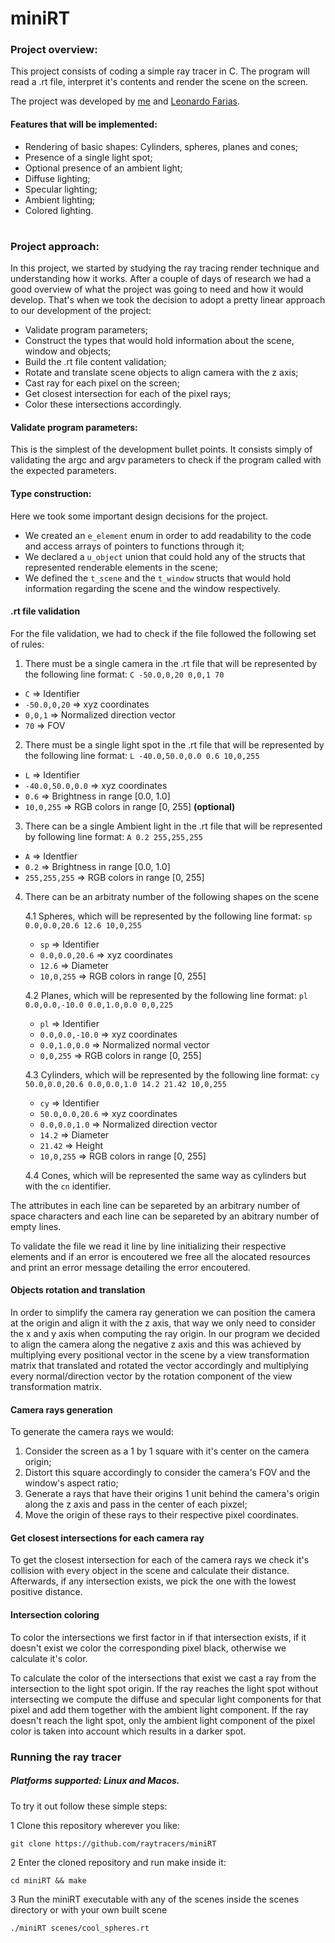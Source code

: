 # miniRT
### Project overview:
This project consists of coding a simple ray tracer in C. The program will read a .rt file, interpret it's contents and render the scene on the screen.

The project was developed by [me](https://www.linkedin.com/in/gabrielclcardoso/) and [Leonardo Farias](https://www.linkedin.com/in/leofariasrj25/).

#### Features that will be implemented:
* Rendering of basic shapes: Cylinders, spheres, planes and cones;
* Presence of a single light spot;
* Optional presence of an ambient light;
* Diffuse lighting;
* Specular lighting;
* Ambient lighting;
* Colored lighting.

#
### Project approach:
In this project, we started by studying the ray tracing render technique and understanding how it works. After a couple of days of research we had a good overview of what the project was going to need and how it would develop. That's when we took the decision to adopt a pretty linear approach to our development of the project:
* Validate program parameters;
* Construct the types that would hold information about the scene, window and objects;
* Build the .rt file content validation;
* Rotate and translate scene objects to align camera with the z axis;
* Cast ray for each pixel on the screen;
* Get closest intersection for each of the pixel rays;
* Color these intersections accordingly.

#### Validate program parameters:
This is the simplest of the development bullet points. It consists simply of validating the argc and argv parameters to check if the program called with the expected parameters.

#### Type construction:
Here we took some important design decisions for the project.
- We created an `e_element` enum in order to add readability to the code and access arrays of pointers to functions through it;
- We declared a `u_object` union that could hold any of the structs that represented renderable elements in the scene;
- We defined the `t_scene` and the `t_window` structs that would hold information regarding the scene and the window respectively.

#### .rt file validation

For the file validation, we had to check if the file followed the following set of rules:
1. There must be a single camera in the .rt file that will be represented by the following line format: `C -50.0,0,20 0,0,1 70`
* `C` => Identifier
* `-50.0,0,20` => xyz coordinates
* `0,0,1` => Normalized direction vector
* `70` => FOV
2. There must be a single light spot in the .rt file that will be represented by the following line format: `L -40.0,50.0,0.0 0.6 10,0,255`
* `L` => Identifier
* `-40.0,50.0,0.0` => xyz coordinates
* `0.6` => Brightness in range \[0.0, 1.0\]
* `10,0,255` => RGB colors in range \[0, 255\] **(optional)**
3. There can be a single Ambient light in the .rt file that will be represented by following line format: `A 0.2 255,255,255`
* `A` => Identfier
* `0.2` => Brightness in range \[0.0, 1.0\]
* `255,255,255` => RGB colors in range \[0, 255\]
4. There can be an arbitraty number of the following shapes on the scene
  
    4.1 Spheres, which will be represented by the following line format: `sp 0.0,0.0,20.6 12.6 10,0,255`
    * `sp` => Identifier
    * `0.0,0.0,20.6` => xyz coordinates
    * `12.6` => Diameter
    * `10,0,255` => RGB colors in range \[0, 255\]
    
    4.2 Planes, which will be represented by the following line format: `pl 0.0,0.0,-10.0 0.0,1.0,0.0 0,0,225`
    * `pl` => Identifier
    * `0.0,0.0,-10.0` => xyz coordinates
    * `0.0,1.0,0.0` => Normalized normal vector
    * `0,0,255` => RGB colors in range \[0, 255\]

    4.3 Cylinders, which will be represented by the following line format: `cy 50.0,0.0,20.6 0.0,0.0,1.0 14.2 21.42 10,0,255`
    * `cy` => Identifier
    * `50.0,0.0,20.6` => xyz coordinates
    * `0.0,0.0,1.0` => Normalized direction vector
    * `14.2` => Diameter
    * `21.42` => Height
    * `10,0,255` => RGB colors in range \[0, 255\]
    
    4.4 Cones, which will be represented the same way as cylinders but with the `cn` identifier.

The attributes in each line can be separeted by an arbitrary number of space characters and each line can be separeted by an abitrary number of empty lines.

To validate the file we read it line by line initializing their respective elements and if an error is encoutered we free all the alocated resources and print an error message detailing the error encoutered.

#### Objects rotation and translation
In order to simplify the camera ray generation we can position the camera at the origin and align it with the z axis, that way we only need to consider the x and y axis when computing the ray origin. In our program we decided to align the camera along the negative z axis and this was achieved by multiplying every positional vector in the scene by a view transformation matrix that translated and rotated the vector accordingly and multiplying every normal/direction vector by the rotation component of the view transformation matrix.

#### Camera rays generation
To generate the camera rays we would:

1. Consider the screen as a 1 by 1 square with it's center on the camera origin;
2. Distort this square accordingly to consider the camera's FOV and the window's aspect ratio;
3. Generate a rays that have their origins 1 unit behind the camera's origin along the z axis and pass in the center of each pixzel;
4. Move the origin of these rays to their respective pixel coordinates.

#### Get closest intersections for each camera ray
To get the closest intersection for each of the camera rays we check it's collision with every object in the scene and calculate their distance.  Afterwards, if any intersection exists, we pick the one with the lowest positive distance.

#### Intersection coloring
To color the intersections we first factor in if that intersection exists, if it doesn't exist we color the corresponding pixel black, otherwise we calculate it's color.

To calculate the color of the intersections that exist we cast a ray from the intersection to the light spot origin. If the ray reaches the light spot without intersecting we compute the diffuse and specular light components for that pixel and add them together with the ambient light component. If the ray doesn't reach the light spot, only the ambient light component of the pixel color is taken into account which results in a darker spot.

### Running the ray tracer
##### Platforms supported: Linux and Macos.
To try it out follow these simple steps:

1 Clone this repository wherever you like:

```
git clone https://github.com/raytracers/miniRT
```
2 Enter the cloned repository and run make inside it:
```
cd miniRT && make
```
3 Run the miniRT executable with any of the scenes inside the scenes directory or with your own built scene
```
./miniRT scenes/cool_spheres.rt
```
